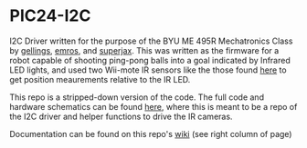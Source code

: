 # PIC24-I2C

I2C Driver written for the purpose of the BYU ME 495R Mechatronics Class by [gellings](https://github.com/gellings), [emros](https://github.com/emros), and [superjax](https://github.com/superjax).  This was written as the firmware for a robot capable of shooting ping-pong balls into a goal indicated by Infrared LED lights, and used two Wii-mote IR sensors like the those found [here](http://www.dfrobot.com/index.php?route=product/product&product_id=1088) to get position meaurements relative to the IR LED.

This repo is a stripped-down version of the code.  The full code and hardware schematics can be found [here](https://github.com/TeamBaymax), where this is meant to be a repo of the I2C driver and helper functions to drive the IR cameras.

Documentation can be found on this repo's [wiki]() (see right column of page)
